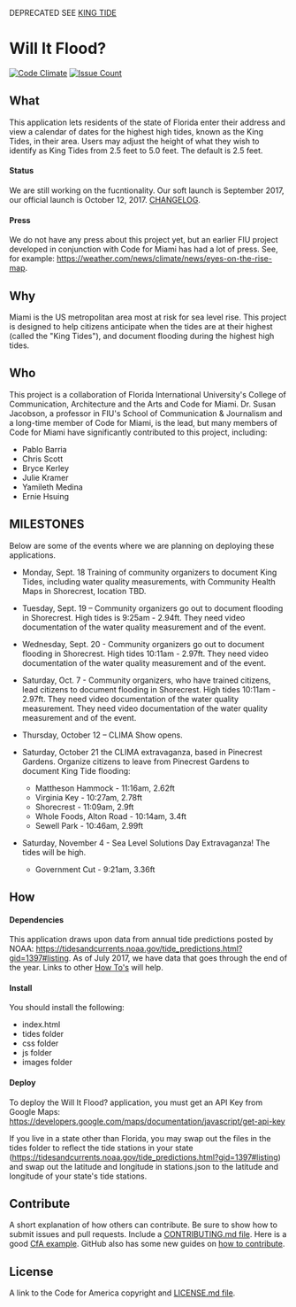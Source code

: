 DEPRECATED SEE [KING TIDE](https://codeclimate.com/github/Code-for-Miami/)

# Will It Flood?
[![Code Climate](https://codeclimate.com/github/Code-for-Miami/When-Will-It-Flood-/badges/gpa.svg)](https://codeclimate.com/github/Code-for-Miami/When-Will-It-Flood-) [![Issue Count](https://codeclimate.com/github/Code-for-Miami/When-Will-It-Flood-/badges/issue_count.svg)](https://codeclimate.com/github/Code-for-Miami/When-Will-It-Flood-)

## What
This application lets residents of the state of Florida enter their address and view a calendar of dates for the highest high tides, known as the King Tides, in their area. Users may adjust the height of what they wish to identify as King Tides from 2.5 feet to 5.0 feet. The default is 2.5 feet.

#### Status
We are still working on the fucntionality. Our soft launch is September 2017, our official launch is October 12, 2017. [CHANGELOG](https://github.com/cfpb/ckan/blob/master/CHANGELOG.md).

#### Press
We do not have any press about this project yet, but an earlier FIU project developed in conjunction with Code for Miami has had a lot of press. See, for example: https://weather.com/news/climate/news/eyes-on-the-rise-map.

## Why
Miami is the US metropolitan area most at risk for sea level rise. This project is designed to help citizens anticipate when the tides are at their highest (called the "King Tides"), and document flooding during the highest high tides.

## Who
This project is a collaboration of Florida International University's College of Communication, Architecture and the Arts and Code for Miami. Dr. Susan Jacobson, a professor in FIU's School of Communication & Journalism and a long-time member of Code for Miami, is the lead, but many members of Code for Miami have significantly contributed to this project, including:
* Pablo Barria
* Chris Scott
* Bryce Kerley
* Julie Kramer
* Yamileth Medina
* Ernie Hsuing

## MILESTONES
Below are some of the events where we are planning on deploying these applications.

 - Monday, Sept. 18 Training of community organizers to document King Tides, including water quality measurements, with Community Health Maps in Shorecrest, location TBD. 
 - Tuesday, Sept. 19 – Community organizers go out to document flooding in Shorecrest. High tides is 9:25am - 2.94ft. They need video documentation of the water quality measurement and of the event.
 - Wednesday, Sept. 20 -  Community organizers go out to document flooding in Shorecrest. High tides 10:11am - 2.97ft. They need video documentation of the water quality measurement and of the event.
 - Saturday, Oct. 7 -  Community organizers, who have trained citizens, lead citizens to document flooding in Shorecrest. High tides 10:11am - 2.97ft. They need video documentation of the water quality measurement. They need video documentation of the water quality measurement and of the event.
 - Thursday, October 12 – CLIMA Show opens.
 - Saturday, October 21 the CLIMA extravaganza, based in Pinecrest Gardens. Organize citizens to leave from Pinecrest Gardens to document King Tide flooding:
   - Mattheson Hammock - 11:16am, 2.62ft
   - Virginia Key - 10:27am, 2.78ft
   - Shorecrest - 11:09am, 2.9ft
   - Whole Foods, Alton Road - 10:14am, 3.4ft
   - Sewell Park - 10:46am, 2.99ft

 - Saturday, November 4 - Sea Level Solutions Day Extravaganza! The tides will be high.
   - Government Cut - 9:21am, 3.36ft

## How
#### Dependencies
This application draws upon data from annual tide predictions posted by NOAA: https://tidesandcurrents.noaa.gov/tide_predictions.html?gid=1397#listing. As of July 2017, we have data that goes through the end of the year. Links to other [How To's](https://github.com/codeforamerica/howto) will help.

#### Install
You should install the following:
* index.html
* tides folder
* css folder
* js folder
* images folder

#### Deploy
To deploy the Will It Flood? application, you must get an API Key from Google Maps: https://developers.google.com/maps/documentation/javascript/get-api-key

If you live in a state other than Florida, you may swap out the files in the tides folder to reflect the tide stations in your state (https://tidesandcurrents.noaa.gov/tide_predictions.html?gid=1397#listing) and swap out the latitude and longitude in stations.json to the latitude and longitude of your state's tide stations.

## Contribute
A short explanation of how others can contribute. Be sure to show how to submit issues and pull requests. Include a [CONTRIBUTING.md file](https://github.com/18F/hub/blob/master/CONTRIBUTING.md). Here is a good [CfA example](https://github.com/codeforamerica/ohana-web-search/blob/master/CONTRIBUTING.md). GitHub also has some new guides on [how to contribute](https://guides.github.com/activities/contributing-to-open-source/#contributing).

## License
A link to the Code for America copyright and [LICENSE.md file](https://github.com/codeforamerica/ceviche-cms/blob/master/LICENCE.md).
